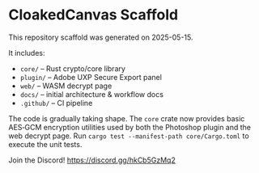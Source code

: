 # CloakedCanvas Scaffold

This repository scaffold was generated on 2025-05-15.

It includes:
- `core/` – Rust crypto/core library
- `plugin/` – Adobe UXP Secure Export panel
- `web/` – WASM decrypt page
- `docs/` – initial architecture & workflow docs
- `.github/` – CI pipeline

The code is gradually taking shape. The `core` crate now provides basic
AES‑GCM encryption utilities used by both the Photoshop plugin and the web
decrypt page. Run `cargo test --manifest-path core/Cargo.toml` to execute the
unit tests.



Join the Discord! https://discord.gg/hkCb5GzMq2

